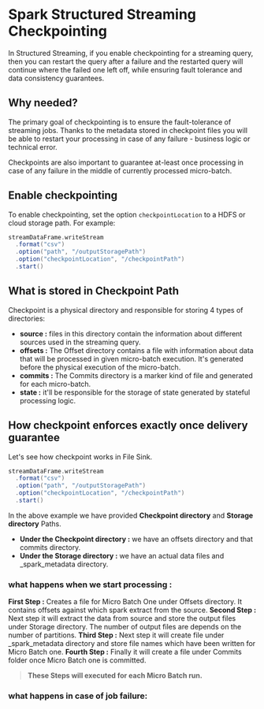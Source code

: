 
# Spark Structured Streaming Checkpointing

In Structured Streaming, if you enable checkpointing for a streaming query, then you can restart the query after a failure and the restarted query will continue where the failed one left off, while ensuring fault tolerance and data consistency guarantees.

## Why needed?
The primary goal of checkpointing is to ensure the fault-tolerance of streaming jobs. Thanks to the metadata stored in checkpoint files you will be able to restart your processing in case of any failure - business logic or technical error.

Checkpoints are also important to guarantee at-least once processing in case of any failure in the middle of currently processed micro-batch.

## Enable checkpointing
To enable checkpointing, set the option `checkpointLocation` to a HDFS or cloud storage path. For example:
```scala
streamDataFrame.writeStream
  .format("csv")
  .option("path", "/outputStoragePath")
  .option("checkpointLocation", "/checkpointPath")
  .start()
```
## What is stored in Checkpoint Path
Checkpoint is a physical directory and responsible for storing 4 types of directories:

-   **source :** files in this directory contain the information about different sources used in the streaming query.
-   **offsets :** The Offset directory contains a file with information about data that will be processed in given micro-batch execution. It's generated before the physical execution of the micro-batch.
-   **commits :** The Commits directory is a marker kind of file and generated for each micro-batch. 
-   **state :** it'll be responsible for the storage of state generated by stateful processing logic.

## How checkpoint enforces exactly once delivery guarantee
Let's see how checkpoint works in File Sink.
```scala
streamDataFrame.writeStream
  .format("csv")
  .option("path", "/outputStoragePath")
  .option("checkpointLocation", "/checkpointPath")
  .start()
```
In the above example we have provided **Checkpoint directory** and **Storage directory** Paths.

 - **Under the Checkpoint directory :** we have an offsets directory and that commits directory.
 - **Under the Storage directory :** we have an actual data files and _spark_metadata directory.

### what happens when we start processing :

**First Step :**  Creates a file for Micro Batch One under Offsets directory. It contains offsets against which spark extract from the source.
**Second Step :**  Next step it will extract the data from source and store the  output files under Storage directory. The number of output files are depends on the number of partitions.
**Third Step :**  Next step it will create file under _spark_metadata directory and store file names which have been written for Micro Batch one.
**Fourth Step :** Finally it will create a file under Commits folder once Micro Batch one is committed.

> **These Steps will executed for each Micro Batch run.**

### what happens in case of job failure:


<!--stackedit_data:
eyJoaXN0b3J5IjpbNzM5MzM3ODQ2LC0xNTIyMzQxMjg3LC00Nz
Q0NjcxMjEsODU4NjIwNDY0LDc4NzEyNzI1MSwtMTg0NzY5NjM3
NywtMTY5MzEzODM1MSwxNjU2MTMyNjI4LDI0MTczODQ3Nyw2OD
QyMDUzNzAsMTYwMDQwMzQzMSwtNzI3MDE1MDA3LC05NTkxMzky
NzgsOTg1NjM1NjU0LC0xNTQyNjA4MjU0LC0xOTQyMjgzMjIwLC
00MjIzMTg5OTQsLTMyNDI4MDczMCwtMjExNDUwMDQ4MywtMjEy
MjQ2NTc4MV19
-->